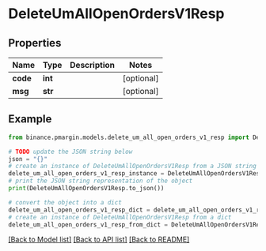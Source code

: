# DeleteUmAllOpenOrdersV1Resp


## Properties

Name | Type | Description | Notes
------------ | ------------- | ------------- | -------------
**code** | **int** |  | [optional] 
**msg** | **str** |  | [optional] 

## Example

```python
from binance.pmargin.models.delete_um_all_open_orders_v1_resp import DeleteUmAllOpenOrdersV1Resp

# TODO update the JSON string below
json = "{}"
# create an instance of DeleteUmAllOpenOrdersV1Resp from a JSON string
delete_um_all_open_orders_v1_resp_instance = DeleteUmAllOpenOrdersV1Resp.from_json(json)
# print the JSON string representation of the object
print(DeleteUmAllOpenOrdersV1Resp.to_json())

# convert the object into a dict
delete_um_all_open_orders_v1_resp_dict = delete_um_all_open_orders_v1_resp_instance.to_dict()
# create an instance of DeleteUmAllOpenOrdersV1Resp from a dict
delete_um_all_open_orders_v1_resp_from_dict = DeleteUmAllOpenOrdersV1Resp.from_dict(delete_um_all_open_orders_v1_resp_dict)
```
[[Back to Model list]](../README.md#documentation-for-models) [[Back to API list]](../README.md#documentation-for-api-endpoints) [[Back to README]](../README.md)


